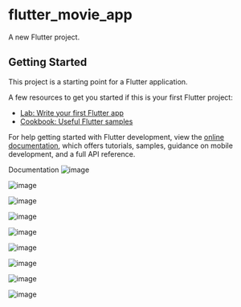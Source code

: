 # flutter_movie_app

A new Flutter project.

## Getting Started

This project is a starting point for a Flutter application.

A few resources to get you started if this is your first Flutter project:

- [Lab: Write your first Flutter app](https://docs.flutter.dev/get-started/codelab)
- [Cookbook: Useful Flutter samples](https://docs.flutter.dev/cookbook)

For help getting started with Flutter development, view the
[online documentation](https://docs.flutter.dev/), which offers tutorials,
samples, guidance on mobile development, and a full API reference.

Documentation
![image](https://user-images.githubusercontent.com/94030266/231600155-9450fe6d-118e-4055-a785-4f34a2657f5d.png)

![image](https://user-images.githubusercontent.com/94030266/231600173-de1fb04b-b5be-4905-9091-71f08ba837c3.png)

![image](https://user-images.githubusercontent.com/94030266/231600186-f4f5a6bd-1bca-47bc-8758-e53d1d31c8b4.png)

![image](https://user-images.githubusercontent.com/94030266/231600197-1529e587-3f89-48f4-b7e8-77c21b7d0b65.png)

![image](https://user-images.githubusercontent.com/94030266/231600207-370e9b38-e6fa-4e49-ac33-8a652d86567d.png)

![image](https://user-images.githubusercontent.com/94030266/231600214-83101cec-d5b9-4240-b941-bf06fe3f5aaf.png)

![image](https://user-images.githubusercontent.com/94030266/231600229-ef779868-2f58-4c12-b693-62fcbbab0965.png)

![image](https://user-images.githubusercontent.com/94030266/231600257-3b2fed7c-ede8-47aa-8ceb-2abc2bb035f5.png)

![image](https://user-images.githubusercontent.com/94030266/231600241-683b9c78-eaa4-4fb9-94dd-c2880c7c5b8e.png)

